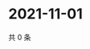 # 2021-11-01

共 0 条

<!-- BEGIN WEIBO -->
<!-- 最后更新时间 Mon Nov 01 2021 23:09:13 GMT+0800 (China Standard Time) -->

<!-- END WEIBO -->
